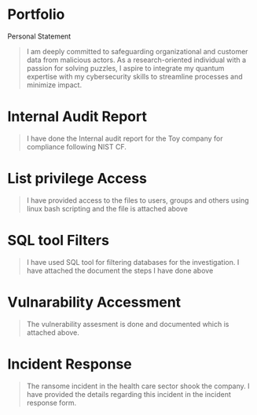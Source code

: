 # Portfolio
<h> Personal Statement </h>
> I am deeply committed to safeguarding organizational and customer data from malicious actors. As a research-oriented individual with a passion for solving puzzles, I aspire to integrate my quantum expertise with my cybersecurity skills to streamline processes and minimize impact.
<h1>Internal Audit Report</h1>

>I have done the Internal audit report for the Toy company for compliance following NIST CF.

<h1>List privilege Access</h1>

>I have provided access to the files to users, groups and others using linux bash scripting and the file is attached above

<h1>SQL tool Filters</h1>

>I have used SQL tool for filtering databases for the investigation. I have attached the document the steps I have done above

<h1>Vulnarability Accessment</h1>

> The vulnerability assesment is done and documented which is attached above.

<h1>Incident Response</h1>

> The ransome incident in the health care sector shook the company. I have provided the details regarding this incident in the incident response form.

